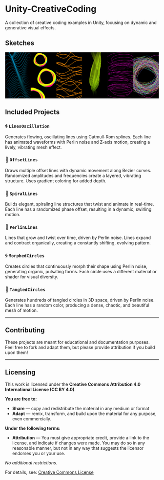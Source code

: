 # Unity-CreativeCoding
A collection of creative coding examples in Unity, focusing on dynamic and generative visual effects.

## Sketches

![Screenshot](sketches.png)

## Included Projects

### 🌀 `LinesOscillation`
Generates flowing, oscillating lines using Catmull-Rom splines. Each line has animated waveforms with Perlin noise and Z-axis motion, creating a lively, vibrating mesh effect.

### 🎨 `OffsetLines`
Draws multiple offset lines with dynamic movement along Bezier curves. Randomized amplitudes and frequencies create a layered, vibrating structure. Uses gradient coloring for added depth.

### 🌌 `SpiralLines`
Builds elegant, spiraling line structures that twist and animate in real-time. Each line has a randomized phase offset, resulting in a dynamic, swirling motion.

### 🌱 `PerlinLines`
Lines that grow and twist over time, driven by Perlin noise. Lines expand and contract organically, creating a constantly shifting, evolving pattern.

### 🌀 `MorphedCircles`
Creates circles that continuously morph their shape using Perlin noise, generating organic, pulsating forms. Each circle uses a different material or shader for visual diversity.

### 🧶 `TangledCircles`
Generates hundreds of tangled circles in 3D space, driven by Perlin noise. Each line has a random color, producing a dense, chaotic, and beautiful mesh of motion.

---

## Contributing
These projects are meant for educational and documentation purposes. Feel free to fork and adapt them, but please provide attribution if you build upon them!

---

## Licensing
This work is licensed under the **Creative Commons Attribution 4.0 International License (CC BY 4.0)**.

**You are free to:**
- **Share** — copy and redistribute the material in any medium or format  
- **Adapt** — remix, transform, and build upon the material for any purpose, even commercially.

**Under the following terms:**
- **Attribution** — You must give appropriate credit, provide a link to the license, and indicate if changes were made. You may do so in any reasonable manner, but not in any way that suggests the licensor endorses you or your use.

_No additional restrictions._

For details, see: [Creative Commons License](http://creativecommons.org/licenses/by/4.0/)
